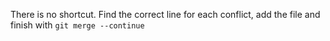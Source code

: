 There is no shortcut. Find the correct line for each conflict, add the file and finish with `git merge --continue`
